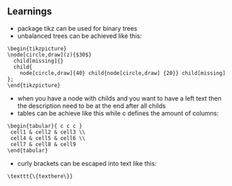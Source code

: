 ## Learnings

- package tikz can be used for binary trees
- unbalanced trees can be achieved like this:
```
\begin{tikzpicture}
\node[circle,draw](z){$30$}
  child[missing]{}
  child{
    node[circle,draw]{40} child{node[circle,draw] {20}} child[missing] };
\end{tikzpicture}
```
- when you have a node with childs and you want to have a left text then the description need to be at the end after all childs
- tables can be achieve like this while c defines the amount of columns:
```
\begin{tabular}{ c c c }
 cell1 & cell2 & cell3 \\ 
 cell4 & cell5 & cell6 \\  
 cell7 & cell8 & cell9    
\end{tabular}
```
- curly brackets can be escaped into text like this:
```
\texttt{\{texthere\}}
```